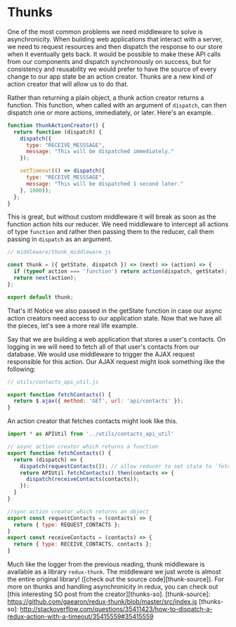 # Thunks

One of the most common problems we need middleware to solve is asynchronicity. When building web applications that interact with a server, we need to request resources and then dispatch the response to our store when it eventually gets back. It would be possible to make these API calls from our components and dispatch synchronously on success, but for consistency and reusability we would prefer to have the source of every change to our app state be an action creator. Thunks are a new kind of action creator that will allow us to do that.

Rather than returning a plain object, a thunk action creator returns a function. This function, when called with an argument of `dispatch`, can then dispatch one or more actions, immediately, or later. Here's an example.

```js
function thunkActionCreator() {
  return function (dispatch) {
    dispatch({
      type: "RECEIVE_MESSSAGE",
      message: "This will be dispatched immediately."
    });

    setTimeout(() => dispatch({
      type: "RECEIVE_MESSSAGE",
      message: "This will be dispatched 1 second later."
    }, 1000));
  };
}
```

This is great, but without custom middleware it will break as soon as the function action hits our reducer. We need middleware to intercept all actions of type `function` and rather then passing them to the reducer, call them passing in `dispatch` as an argument.

```js
// middleware/thunk_middleware.js

const thunk = ({ getState, dispatch }) => (next) => (action) => {
  if (typeof action === 'function') return action(dispatch, getState);
  return next(action);
};

export default thunk;
```

That's it! Notice we also passed in the getState function in case our async action creators need access to our application state. Now that we have all the pieces, let's see a more real life example.

Say that we are building a web application that stores a user's contacts. On logging in we will need to fetch all of that user's contacts from our database. We would use middleware to trigger the AJAX request responsible for this action. Our AJAX request might look something like the following:

```js
// utils/contacts_api_util.js

export function fetchContacts() {
  return $.ajax({ method: 'GET', url: 'api/contacts' });
}
```

An action creator that fetches contacts might look like this.

```js
import * as APIUtil from '../utils/contacts_api_util'

// async action creator which returns a function
export function fetchContacts() {
  return (dispatch) => {
    dispatch(requestContacts()); // allow reducer to set state to `fetching: true`
    return APIUtil.fetchContacts().then(contacts => {
      dispatch(receiveContacts(contacts));
    });
  }
}

//sync action creator which returns an object
export const requestContacts = (contacts) => {
  return { type: REQUEST_CONTACTS };
}
export const receiveContacts = (contacts) => {
  return { type: RECEIVE_CONTACTS, contacts };
}
```

Much like the logger from the previous reading, thunk middleware is available as a library `redux-thunk`. The middleware we just wrote is almost the entire original library! ([check out the source code][thunk-source]). For more on thunks and handling asynchronicity in redux, you can check out [this interesting SO post from the creator][thunks-so].
[thunk-source]: https://github.com/gaearon/redux-thunk/blob/master/src/index.js
[thunks-so]: http://stackoverflow.com/questions/35411423/how-to-dispatch-a-redux-action-with-a-timeout/35415559#35415559
